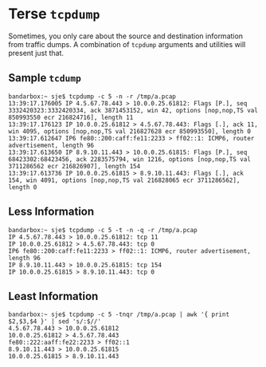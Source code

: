 # Terse `tcpdump`

Sometimes, you only care about the source and destination information from
traffic dumps. A combination of `tcpdump` arguments and utilities will present
just that.

## Sample `tcdump`

    bandarbox:~ sje$ tcpdump -c 5 -n -r /tmp/a.pcap
    13:39:17.176005 IP 4.5.67.78.443 > 10.0.0.25.61812: Flags [P.], seq 3332420323:3332420334, ack 3871453152, win 42, options [nop,nop,TS val 850993550 ecr 216824716], length 11
    13:39:17.176123 IP 10.0.0.25.61812 > 4.5.67.78.443: Flags [.], ack 11, win 4095, options [nop,nop,TS val 216827628 ecr 850993550], length 0
    13:39:17.612647 IP6 fe80::200:caff:fe11:2233 > ff02::1: ICMP6, router advertisement, length 96
    13:39:17.613650 IP 8.9.10.11.443 > 10.0.0.25.61815: Flags [P.], seq 68423302:68423456, ack 2283575794, win 1216, options [nop,nop,TS val 3711286562 ecr 216826907], length 154
    13:39:17.613736 IP 10.0.0.25.61815 > 8.9.10.11.443: Flags [.], ack 154, win 4091, options [nop,nop,TS val 216828065 ecr 3711286562], length 0

## Less Information

    bandarbox:~ sje$ tcpdump -c 5 -t -n -q -r /tmp/a.pcap
    IP 4.5.67.78.443 > 10.0.0.25.61812: tcp 11
    IP 10.0.0.25.61812 > 4.5.67.78.443: tcp 0
    IP6 fe80::200:caff:fe11:2233 > ff02::1: ICMP6, router advertisement, length 96
    IP 8.9.10.11.443 > 10.0.0.25.61815: tcp 154
    IP 10.0.0.25.61815 > 8.9.10.11.443: tcp 0

## Least Information

    bandarbox:~ sje$ tcpdump -c 5 -tnqr /tmp/a.pcap | awk '{ print $2,$3,$4 }' | sed 's/:$//'
    4.5.67.78.443 > 10.0.0.25.61812
    10.0.0.25.61812 > 4.5.67.78.443
    fe80::222:aaff:fe22:2233 > ff02::1
    8.9.10.11.443 > 10.0.0.25.61815
    10.0.0.25.61815 > 8.9.10.11.443
